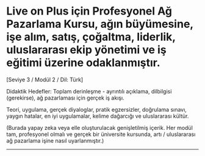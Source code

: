 # Live on Plus için Profesyonel Ağ Pazarlama Kursu, ağın büyümesine, işe alım, satış, çoğaltma, liderlik, uluslararası ekip yönetimi ve iş eğitimi üzerine odaklanmıştır.


[Seviye 3 / Modül 2 / Dil: Türk]

Didaktik Hedefler: Toplam derinleşme - ayrıntılı açıklama, dilbilgisi (gerekirse), ağ pazarlaması için gerçek iş akışı.

Teori, uygulama, gerçek diyaloglar, pratik egzersizler, doğrulama sınavı, yaygın hatalar, en iyi uygulamalar, kelime dağarcığı ve uluslararası kültür.


(Burada yapay zeka veya elle oluşturulacak genişletilmiş içerik. Her modül tam, profesyonel olmalı ve gerçek bir üniversite kursunda, artı / uluslararası ağ pazarlama işine nasıl uyarlanmıştır.)

---